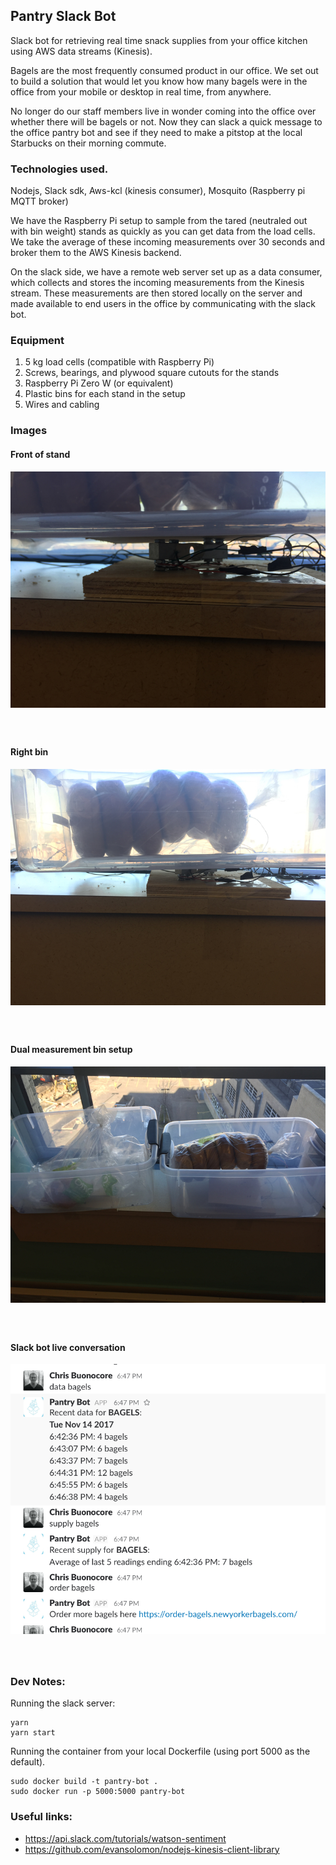 Pantry Slack Bot
---

Slack bot for retrieving real time snack supplies from your office kitchen using AWS data streams (Kinesis).

Bagels are the most frequently consumed product in our office. We set out to build a solution that would let you know how many bagels were in the office from your mobile or desktop in real time, from anywhere. 

No longer do our staff members live in wonder coming into the office over whether there will be bagels or not. Now they can slack a quick message to the office pantry bot and see if they need to make a pitstop at the local Starbucks on their morning commute.

### Technologies used.

Nodejs, Slack sdk, Aws-kcl (kinesis consumer), Mosquito (Raspberry pi MQTT broker)

We have the Raspberry Pi setup to sample from the tared (neutraled out with bin weight) stands as quickly as you can get data from the load cells. We take the average of these incoming measurements over 30 seconds and broker them to the AWS Kinesis backend.

On the slack side, we have a remote web server set up as a data consumer, which collects and stores the incoming measurements from the Kinesis stream. These measurements are then stored locally on the server and made available to end users in the office by communicating with the slack bot.


### Equipment

<ol>
    <li>5 kg load cells (compatible with Raspberry Pi)</li>
    <li>Screws, bearings, and plywood square cutouts for the stands</li>
    <li>Raspberry Pi Zero W (or equivalent)</li>
    <li>Plastic bins for each stand in the setup</li>
    <li>Wires and cabling</h4>
</ol>


### Images
<h4>Front of stand</h4>
<img src="./img/stand_front.jpg" style="margin-bottom: 0 auto; maxwidth: 200px; margin-bottom: 40px"/>
<h4>Right bin</h4>
<img src="./img/setup_right.jpg" style="margin-bottom: 0 auto; maxwidth: 200px; margin-bottom: 40px"/>
<h4>Dual measurement bin setup</h4>
<img src="./img/setup.jpg" style="margin-bottom: 0 auto; maxwidth: 200px; margin-bottom: 40px"/>
<h4>Slack bot live conversation</h4>
<img src="./img/bagels.png" style="margin-bottom: 0 auto; maxwidth: 200px; margin-bottom: 40px"/>

### Dev Notes:
Running the slack server:
```
yarn
yarn start
```

Running the container from your local Dockerfile (using port 5000 as the default).
```
sudo docker build -t pantry-bot .
sudo docker run -p 5000:5000 pantry-bot
```

### Useful links:
* https://api.slack.com/tutorials/watson-sentiment
* https://github.com/evansolomon/nodejs-kinesis-client-library